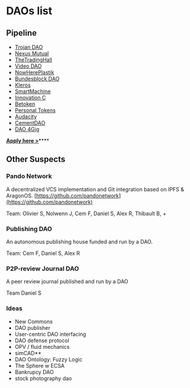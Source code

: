 # DAOs list

## Pipeline

* [Trojan DAO](trojan-dao.md)
* [Nexus Mutual](nexus-mutual.md)
* [TheTradingHall](thetradinghall.md)
* [Video DAO](video-dao.md)
* [NowHerePlastik](nowhereplastik.md)
* [Bundesblock DAO](bundesblock-dao.md)
* [Kleros](kleros.md)
* [SmartMachine](smartmachine.md)
* [Innovation Ç](innovation-c.md)
* [Betoken](betoken.md)
* [Personal Tokens](personal-tokens.md)
* [Audacity](audacity.md)
* [CementDAO](cementdao.md)
* [DAO 4Gig](dao-4gig.md)

[**Apply here &gt;**](https://goo.gl/forms/Q7GUj7Bcp2px0Q7R2)\*\*\*\*

## Other Suspects

### Pando Network

A decentralized VCS implementation and Git integration based on IPFS & AragonOS. [https://github.com/pandonetwork](https://github.com/pandonetwork)

Team: Olivier S, Nolwenn J, Cem F, Daniel S, Alex R, Thibault B, +

### Publishing DAO

An autonomous publishing house funded and run by a DAO.

Team: Cem F, Daniel S, Alex R

### P2P-review Journal DAO

A peer review journal published and run by a DAO

Team Daniel S

### Ideas

* New Commons
* DAO publisher
* User-centric DAO interfacing
* DAO defense protocol
* OPV / fluid mechanics
* simCAD\*\*
* DAO Ontology: Fuzzy Logic
* The Sphere w ECSA
* Bankrupcy DAO
* stock photography dao


